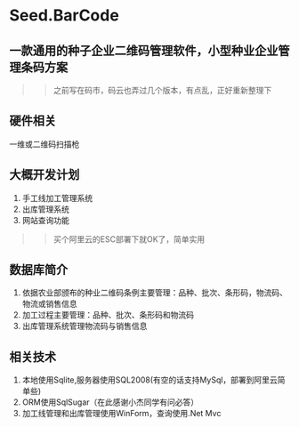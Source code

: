 # Seed.BarCode
## 一款通用的种子企业二维码管理软件，小型种业企业管理条码方案
>> 之前写在码市，码云也弄过几个版本，有点乱，正好重新整理下

## 硬件相关 
一维或二维码扫描枪

## 大概开发计划
1. 手工线加工管理系统
1. 出库管理系统
1. 网站查询功能

>> 买个阿里云的ESC部署下就OK了，简单实用

## 数据库简介
1. 依据农业部颁布的种业二维码条例主要管理：品种、批次、条形码，物流码、物流或销售信息
1. 加工过程主要管理：品种、批次、条形码和物流码
1. 出库管理系统管理物流码与销售信息

## 相关技术
1. 本地使用Sqlite,服务器使用SQL2008(有空的话支持MySql，部署到阿里云简单些)
1. ORM使用SqlSugar（在此感谢小杰同学有问必答）
1. 加工线管理和出库管理使用WinForm，查询使用.Net Mvc 